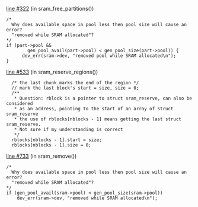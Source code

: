 [line #322](https://github.com/yslys/ldd/blob/main/sram/sram.c#L322) (in sram_free_partitions())
```
/*
  Why does available space in pool less then pool size will cause an error?
  "removed while SRAM allocated"?
*/
if (part->pool &&
        gen_pool_avail(part->pool) < gen_pool_size(part->pool)) {
      dev_err(sram->dev, "removed pool while SRAM allocated\n");
}
```

[line #533](https://github.com/yslys/ldd/blob/main/sram/sram.c#L533) (in sram_reserve_regions())
```
  /* the last chunk marks the end of the region */
  // mark the last block's start = size, size = 0;
  /**
   * Question: rblock is a pointer to struct sram_reserve, can also be considered
   * as an address, pointing to the start of an array of struct sram_reserve
   * the use of rblocks[nblocks - 1] means getting the last struct sram_reserve.
   * Not sure if my understanding is correct
   */
  rblocks[nblocks - 1].start = size;
  rblocks[nblocks - 1].size = 0;
```


[line #733](https://github.com/yslys/ldd/blob/main/sram/sram.c#L733) (in sram_remove())
```
/*
  Why does available space in pool less then pool size will cause an error?
  "removed while SRAM allocated"?
*/
if (gen_pool_avail(sram->pool) < gen_pool_size(sram->pool))
    dev_err(sram->dev, "removed while SRAM allocated\n");
```

